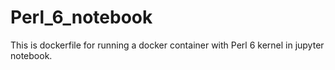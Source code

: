 # Perl_6_notebook
This is dockerfile for running a docker container  with Perl 6 kernel in jupyter notebook.
